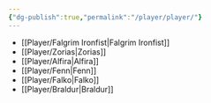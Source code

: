 ```yaml
---
{"dg-publish":true,"permalink":"/player/player/"}
---
```



- [[Player/Falgrim Ironfist\|Falgrim Ironfist]]
- [[Player/Zorias\|Zorias]]
- [[Player/Alfira\|Alfira]]
- [[Player/Fenn\|Fenn]]
- [[Player/Falko\|Falko]]
- [[Player/Braldur\|Braldur]]
